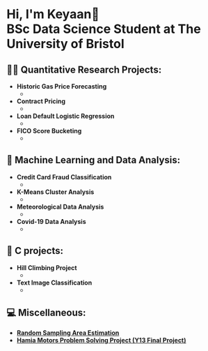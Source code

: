 <h1>Hi, I'm Keyaan👋<br>BSc Data Science Student at The University of Bristol</h1>


<h2>👨‍💻 Quantitative Research Projects:</h2>

- <b>Historic Gas Price Forecasting</b>
  - []()
- <b>Contract Pricing</b>
  - []()
- <b>Loan Default Logistic Regression</b>
  - []()
- <b>FICO Score Bucketing</b>
  - []()


<h2>🤖 Machine Learning and Data Analysis:</h2>

- <b>Credit Card Fraud Classification</b>
  - []()
- <b>K-Means Cluster Analysis</b>
  - []()
- <b>Meteorological Data Analysis</b>
  - []()
- <b>Covid-19 Data Analysis</b>
  - []()


 <h2>🔢 C projects:</h2>
  
  - <b>Hill Climbing Project</b>
    - []()
- <b>Text Image Classification</b>
  - []()


 
<h2>💻 Miscellaneous:</h2>
  
- <b>[Random Sampling Area Estimation](https://github.com/KM016/RandomSampleArea/tree/main)</b>
- <b>[Hamia Motors Problem Solving Project (Y13 Final Project)](https://github.com/KM016/Year13Final)</b>


